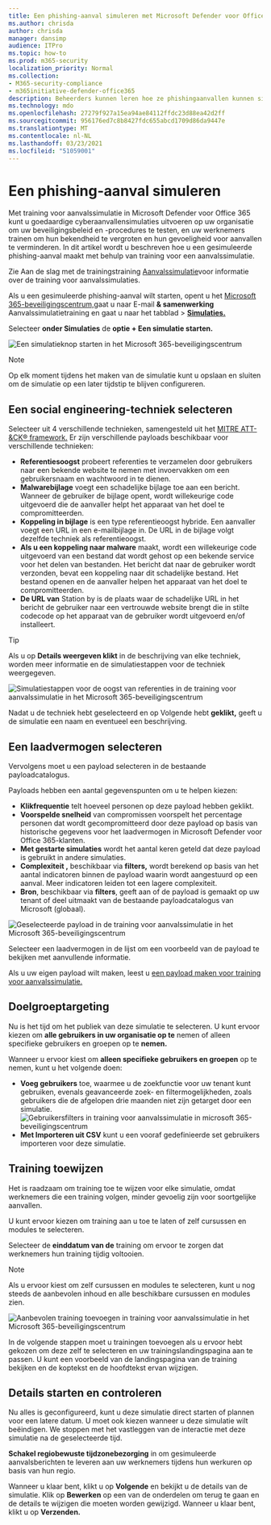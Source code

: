 ```yaml
---
title: Een phishing-aanval simuleren met Microsoft Defender voor Office 365
ms.author: chrisda
author: chrisda
manager: dansimp
audience: ITPro
ms.topic: how-to
ms.prod: m365-security
localization_priority: Normal
ms.collection:
- M365-security-compliance
- m365initiative-defender-office365
description: Beheerders kunnen leren hoe ze phishingaanvallen kunnen simuleren en hun gebruikers kunnen trainen op phishingpreventie met behulp van training voor aanvalssimulatie in Microsoft Defender voor Office 365.
ms.technology: mdo
ms.openlocfilehash: 27279f927a15ea94ae84112ffdc23d88ea42d2ff
ms.sourcegitcommit: 956176ed7c8b8427fdc655abcd1709d86da9447e
ms.translationtype: MT
ms.contentlocale: nl-NL
ms.lasthandoff: 03/23/2021
ms.locfileid: "51059001"
---
```

# <a name="simulate-a-phishing-attack"></a>Een phishing-aanval simuleren

Met training voor aanvalssimulatie in Microsoft Defender voor Office 365 kunt u goedaardige cyberaanvallensimulaties uitvoeren op uw organisatie om uw beveiligingsbeleid en -procedures te testen, en uw werknemers trainen om hun bekendheid te vergroten en hun gevoeligheid voor aanvallen te verminderen. In dit artikel wordt u beschreven hoe u een gesimuleerde phishing-aanval maakt met behulp van training voor een aanvalssimulatie.

Zie Aan de slag met de trainingstraining [Aanvalssimulatie](attack-simulation-training-get-started.md)voor informatie over de training voor aanvalssimulaties.

Als u een gesimuleerde phishing-aanval wilt starten, opent u het [Microsoft 365-beveiligingscentrum,](https://security.microsoft.com/)gaat u naar E-mail **& samenwerking** Aanvalssimulatietraining en gaat u naar het tabblad \>  [**Simulaties.**](https://security.microsoft.com/attacksimulator?viewid=simulations)

Selecteer **onder Simulaties** de **optie + Een simulatie starten.**

![Een simulatieknop starten in het Microsoft 365-beveiligingscentrum](../../media/attack-sim-preview-launch.png)

> [!NOTE]
> Op elk moment tijdens het maken van de simulatie kunt u opslaan en sluiten om de simulatie op een later tijdstip te blijven configureren.

## <a name="selecting-a-social-engineering-technique"></a>Een social engineering-techniek selecteren

Selecteer uit 4 verschillende technieken, samengesteld uit het [MITRE ATT-&CK® framework.](https://attack.mitre.org/techniques/enterprise/) Er zijn verschillende payloads beschikbaar voor verschillende technieken:

- **Referentiesoogst** probeert referenties te verzamelen door gebruikers naar een bekende website te nemen met invoervakken om een gebruikersnaam en wachtwoord in te dienen.
- **Malwarebijlage** voegt een schadelijke bijlage toe aan een bericht. Wanneer de gebruiker de bijlage opent, wordt willekeurige code uitgevoerd die de aanvaller helpt het apparaat van het doel te compromitteerden.
- **Koppeling in bijlage** is een type referentieoogst hybride. Een aanvaller voegt een URL in een e-mailbijlage in. De URL in de bijlage volgt dezelfde techniek als referentieoogst.
- **Als u een koppeling naar malware** maakt, wordt een willekeurige code uitgevoerd van een bestand dat wordt gehost op een bekende service voor het delen van bestanden. Het bericht dat naar de gebruiker wordt verzonden, bevat een koppeling naar dit schadelijke bestand. Het bestand openen en de aanvaller helpen het apparaat van het doel te compromitteerden.
- **De URL van** Station by is de plaats waar de schadelijke URL in het bericht de gebruiker naar een vertrouwde website brengt die in stilte codecode op het apparaat van de gebruiker wordt uitgevoerd en/of installeert.

> [!TIP]
> Als u op **Details weergeven klikt** in de beschrijving van elke techniek, worden meer informatie en de simulatiestappen voor de techniek weergegeven.
>
> ![Simulatiestappen voor de oogst van referenties in de training voor aanvalssimulatie in het Microsoft 365-beveiligingscentrum](../../media/attack-sim-preview-sim-steps.png)

Nadat u de techniek hebt geselecteerd en op Volgende hebt **geklikt,** geeft u de simulatie een naam en eventueel een beschrijving.

## <a name="selecting-a-payload"></a>Een laadvermogen selecteren

Vervolgens moet u een payload selecteren in de bestaande payloadcatalogus.

Payloads hebben een aantal gegevenspunten om u te helpen kiezen:

- **Klikfrequentie** telt hoeveel personen op deze payload hebben geklikt.
- **Voorspelde snelheid** van compromissen voorspelt het percentage personen dat wordt gecompromitteerd door deze payload op basis van historische gegevens voor het laadvermogen in Microsoft Defender voor Office 365-klanten.
- **Met gestarte simulaties** wordt het aantal keren geteld dat deze payload is gebruikt in andere simulaties.
- **Complexiteit ,** beschikbaar via **filters,** wordt berekend op basis van het aantal indicatoren binnen de payload waarin wordt aangestuurd op een aanval. Meer indicatoren leiden tot een lagere complexiteit.
- **Bron**, beschikbaar via **filters**, geeft aan of de payload is gemaakt op uw tenant of deel uitmaakt van de bestaande payloadcatalogus van Microsoft (globaal).

![Geselecteerde payload in de training voor aanvalssimulatie in het Microsoft 365-beveiligingscentrum](../../media/attack-sim-preview-select-payload.png)

Selecteer een laadvermogen in de lijst om een voorbeeld van de payload te bekijken met aanvullende informatie.

Als u uw eigen payload wilt maken, leest u [een payload maken voor training voor aanvalssimulatie.](attack-simulation-training-payloads.md)

## <a name="audience-targeting"></a>Doelgroeptargeting

Nu is het tijd om het publiek van deze simulatie te selecteren. U kunt ervoor kiezen om **alle gebruikers in uw organisatie op te** nemen of alleen specifieke gebruikers en groepen op te **nemen.**

Wanneer u ervoor kiest om **alleen specifieke gebruikers en groepen** op te nemen, kunt u het volgende doen:

- **Voeg gebruikers** toe, waarmee u de zoekfunctie voor uw tenant kunt gebruiken, evenals geavanceerde zoek- en filtermogelijkheden, zoals gebruikers die de afgelopen drie maanden niet zijn getarget door een simulatie.
  ![Gebruikersfilters in training voor aanvalssimulatie in microsoft 365-beveiligingscentrum](../../media/attack-sim-preview-user-targeting.png)
- **Met Importeren uit CSV** kunt u een vooraf gedefinieerde set gebruikers importeren voor deze simulatie.

## <a name="assigning-training"></a>Training toewijzen

Het is raadzaam om training toe te wijzen voor elke simulatie, omdat werknemers die een training volgen, minder gevoelig zijn voor soortgelijke aanvallen.

U kunt ervoor kiezen om training aan u toe te laten of zelf cursussen en modules te selecteren.

Selecteer de **einddatum van de** training om ervoor te zorgen dat werknemers hun training tijdig voltooien.

> [!NOTE]
> Als u ervoor kiest om zelf cursussen en modules te selecteren, kunt u nog steeds de aanbevolen inhoud en alle beschikbare cursussen en modules zien.
>
> ![Aanbevolen training toevoegen in training voor aanvalssimulatie in het Microsoft 365-beveiligingscentrum](../../media/attack-sim-preview-add-training.png)

In de volgende stappen moet  u trainingen toevoegen als u ervoor hebt gekozen om deze zelf te selecteren en uw trainingslandingspagina aan te passen. U kunt een voorbeeld van de landingspagina van de training bekijken en de koptekst en de hoofdtekst ervan wijzigen.

## <a name="launch-details-and-review"></a>Details starten en controleren

Nu alles is geconfigureerd, kunt u deze simulatie direct starten of plannen voor een latere datum. U moet ook kiezen wanneer u deze simulatie wilt beëindigen. We stoppen met het vastleggen van de interactie met deze simulatie na de geselecteerde tijd.

**Schakel regiobewuste tijdzonebezorging** in om gesimuleerde aanvalsberichten te leveren aan uw werknemers tijdens hun werkuren op basis van hun regio.

Wanneer u klaar bent, klikt u op **Volgende** en bekijkt u de details van de simulatie. Klik op **Bewerken** op een van de onderdelen om terug te gaan en de details te wijzigen die moeten worden gewijzigd. Wanneer u klaar bent, klikt u op **Verzenden.**
